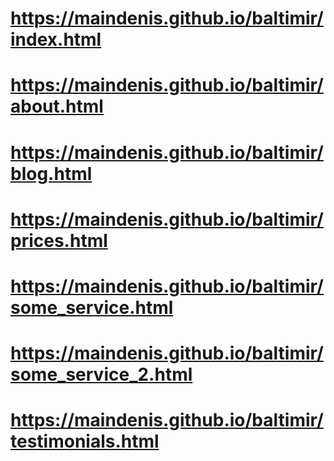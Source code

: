 # https://maindenis.github.io/baltimir/index.html
# https://maindenis.github.io/baltimir/about.html
# https://maindenis.github.io/baltimir/blog.html
# https://maindenis.github.io/baltimir/prices.html
# https://maindenis.github.io/baltimir/some_service.html
# https://maindenis.github.io/baltimir/some_service_2.html
# https://maindenis.github.io/baltimir/testimonials.html
